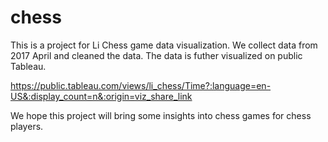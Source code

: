 # chess
This is a project for Li Chess game data visualization. We collect data from 2017 April and cleaned the data. The data is futher visualized on public Tableau.

https://public.tableau.com/views/li_chess/Time?:language=en-US&:display_count=n&:origin=viz_share_link

We hope this project will bring some insights into chess games for chess players.

